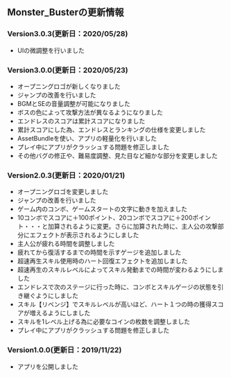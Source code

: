 ## Monster_Busterの更新情報 
### Version3.0.3(更新日：2020/05/28)
 - UIの微調整を行いました
 
### Version3.0.0(更新日：2020/05/23)
 - オープニングロゴが新しくなりました
 - ジャンプの改善を行いました
 - BGMとSEの音量調整が可能になりました
 - ボスの色によって攻撃方法が異なるようになりました
 - エンドレスのスコアは累計スコアになりました
 - 累計スコアにした為、エンドレスとランキングの仕様を変更しました
 - AssetBundleを使い、アプリの軽量化を行いました
 - プレイ中にアプリがクラッシュする問題を修正しました
 - その他バグの修正や、難易度調整、見た目など細かな部分を変更しました
 
### Version2.0.3(更新日：2020/01/21)
 - オープニングロゴを変更しました
 - ジャンプの改善を行いました
 - ゲーム内のコンボ、ゲームスタートの文字に動きを加えました
 - 10コンボでスコアに＋100ポイント、20コンボでスコアに＋200ポイント・・・と加算されるように変更。さらに加算された時に、主人公の攻撃部分にエフェクトが表示されるようにしました
 - 主人公が疲れる時間を調整しました
 - 疲れてから復活するまでの時間を示すゲージを追加しました
 - 超速再生スキル使用時のハート回復エフェクトを追加しました
 - 超速再生のスキルレベルによってスキル発動までの時間が変わるようにしました
 - エンドレスで次のステージに行った時に、コンボとスキルゲージの状態を引き継ぐようにしました
 - スキル【リベンジ】でスキルレベルが高いほど、ハート１つの時の獲得スコアが増えるようにしました
 - スキルを1レベル上げる為に必要なコインの枚数を調整しました
 - プレイ中にアプリがクラッシュする問題を修正しました

### Version1.0.0(更新日：2019/11/22)
 - アプリを公開しました
